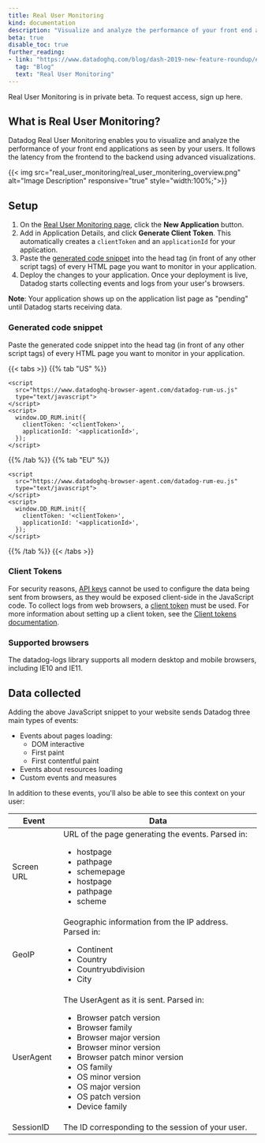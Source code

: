 ```yaml
---
title: Real User Monitoring
kind: documentation
description: "Visualize and analyze the performance of your front end applications as seen by your users."
beta: true
disable_toc: true
further_reading:
- link: "https://www.datadoghq.com/blog/dash-2019-new-feature-roundup/#real-user-monitoring"
  tag: "Blog"
  text: "Real User Monitoring"
---
```


<div class="alert alert-warning">
    Real User Monitoring is in private beta. To request access, sign up here.</a>
</div>

## What is Real User Monitoring?

Datadog Real User Monitoring enables you to visualize and analyze the performance of your front end applications as seen by your users. It follows the latency from the frontend to the backend using advanced visualizations.

{{< img src="real_user_monitoring/real_user_monitering_overview.png" alt="Image Description" responsive="true" style="width:100%;">}}

## Setup

1. On the [Real User Monitoring page][1], click the **New Application** button. 
2. Add in Application Details, and click **Generate Client Token**. This automatically creates a `clientToken` and an `applicationId` for your application. 
3. Paste the [generated code snippet](#generated-code-snippet) into the head tag (in front of any other script tags) of every HTML page you want to monitor in your application.
4. Deploy the changes to your application. Once your deployment is live, Datadog starts collecting events and logs from your user's browsers. 

**Note**: Your application shows up on the application list page as "pending" until Datadog starts receiving data.

### Generated code snippet

Paste the generated code snippet into the head tag (in front of any other script tags) of every HTML page you want to monitor in your application.

{{< tabs >}}
{{% tab "US" %}}
```
<script
  src="https://www.datadoghq-browser-agent.com/datadog-rum-us.js"
  type="text/javascript">
</script>
<script>
  window.DD_RUM.init({
    clientToken: '<clientToken>',
    applicationId: '<applicationId>',
  });
</script>
```

{{% /tab %}}
{{% tab "EU" %}}

```
<script
  src="https://www.datadoghq-browser-agent.com/datadog-rum-eu.js"
  type="text/javascript">
</script>
<script>
  window.DD_RUM.init({
    clientToken: '<clientToken>',
    applicationId: '<applicationId>',
  });
</script>
```

{{% /tab %}}
{{< /tabs >}}

### Client Tokens

For security reasons, [API keys][2] cannot be used to configure the data being sent from browsers, as they would be exposed client-side in the JavaScript code. To collect logs from web browsers, a [client token][3] must be used. For more information about setting up a client token, see the [Client tokens documentation][3].

### Supported browsers

The datadog-logs library supports all modern desktop and mobile browsers, including IE10 and IE11.

## Data collected

Adding the above JavaScript snippet to your website sends Datadog three main types of events:

- Events about pages loading:
    - DOM interactive
    - First paint
    - First contentful paint
- Events about resources loading
- Custom events and measures

In addition to these events, you'll also be able to see this context on your user: 

| Event | Data |
|------------|---------------------------------------------------------------------------------------------------------------------------------------------------------------------------------------------------------------------------------------------------------------------------------------------------------------------|
| Screen URL | URL of the page generating the events. Parsed in: <ul><li>hostpage</li><li>pathpage</li><li>schemepage</li><li>hostpage</li><li>pathpage</li><li>scheme</li></ul> |
| GeoIP | Geographic information from the IP address. Parsed in: <ul><li>Continent</li><li>Country</li><li>Countryubdivision</li><li>City</li></ul> |
| UserAgent | The UserAgent as it is sent. Parsed in:<ul><li>Browser patch version</li><li>Browser family</li><li>Browser major version</li><li>Browser minor version</li><li>Browser patch minor version</li><li>OS family</li><li>OS minor version</li><li>OS major version</li><li>OS patch version</li><li>Device family</li> |
| SessionID | The ID corresponding to the session of your user. |



[1]: https://app.datadoghq.com/rum
[2]: /account_management/api-app-keys/#api-keys
[3]: /account_management/api-app-keys/#client-tokens

